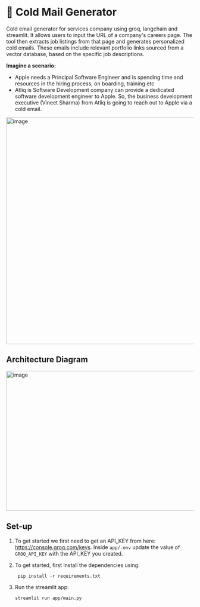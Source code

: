 # 📧 Cold Mail Generator
Cold email generator for services company using groq, langchain and streamlit. It allows users to input the URL of a company's careers page. The tool then extracts job listings from that page and generates personalized cold emails. These emails include relevant portfolio links sourced from a vector database, based on the specific job descriptions. 

**Imagine a scenario:**

- Apple needs a Principal Software Engineer and is spending time and resources in the hiring process, on boarding, training etc
- Atliq is Software Development company can provide a dedicated software development engineer to Apple. So, the business development executive (Vineet Sharma) from Atliq is going to reach out to Apple via a cold email.

<img width="964" height="608" alt="image" src="https://github.com/user-attachments/assets/5b123c8f-5479-42f8-9a7f-5e9494c140f0" />


## Architecture Diagram
<img width="1009" height="375" alt="image" src="https://github.com/user-attachments/assets/7bf0813e-beb8-425d-948b-f7ce6c53253b" />


## Set-up
1. To get started we first need to get an API_KEY from here: https://console.groq.com/keys. Inside `app/.env` update the value of `GROQ_API_KEY` with the API_KEY you created. 


2. To get started, first install the dependencies using:
    ```commandline
     pip install -r requirements.txt
    ```
   
3. Run the streamlit app:
   ```commandline
   streamlit run app/main.py
   ```
   
